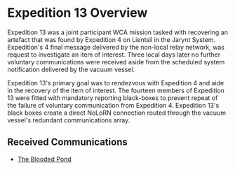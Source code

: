# Expedition 13 Overview

Expedition 13 was a joint participant WCA mission tasked with recovering an artefact that was found by Expedition 4 on Lientsil in the Jarynt System. Expedition's 4 final message delivered by the non-local relay network, was request to investigate an item of interest. Three local days later no further voluntary communications were received aside from the scheduled system notification delivered by the vacuum vessel.

Expedition 13's primary goal was to rendezvous with Expedition 4 and aide in the recovery of the item of interest. The fourteen members of Expedition 13 were fitted with mandatory reporting black-boxes to prevent repeat of the failure of voluntary communication from Expedition 4. Expedition 13's black boxes create a direct NoLoRN connection routed through the vacuum vessel's redundant communications array.

## Received Communications

- [The Blooded Pond](jarynt_lientsil_pond_2.html)
